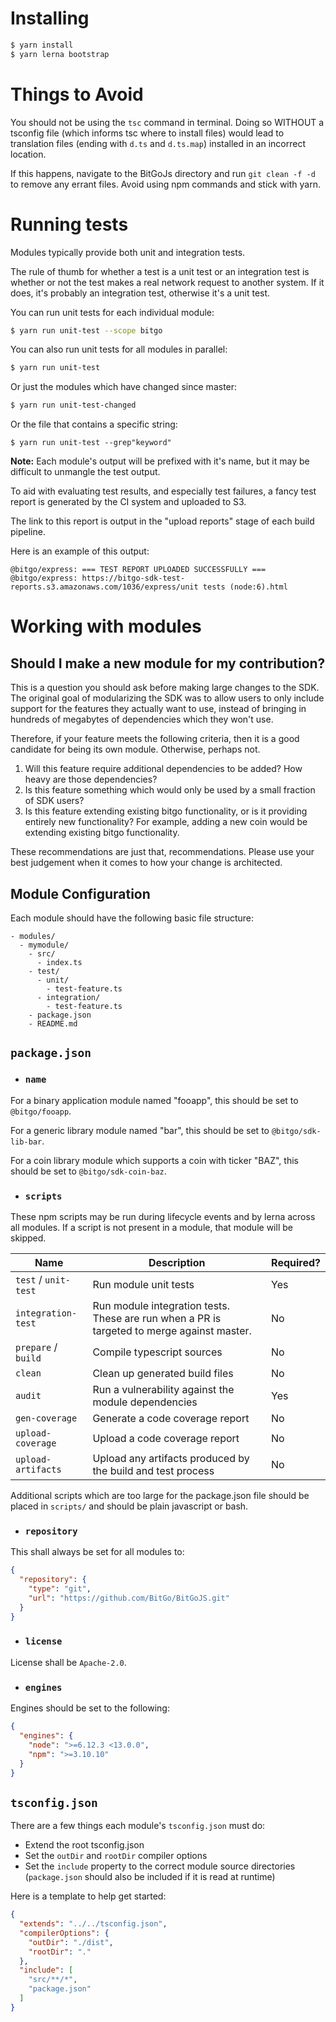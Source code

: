 # Installing

```bash
$ yarn install
$ yarn lerna bootstrap
```

# Things to Avoid
You should not be using the `tsc` command in terminal. Doing so WITHOUT a tsconfig file
(which informs tsc where to install files) would lead to translation files
(ending with `d.ts` and `d.ts.map`) installed in an incorrect location.

If this happens, navigate to the BitGoJs directory and run `git clean -f -d` to remove
any errant files. Avoid using npm commands and stick with yarn.

# Running tests

Modules typically provide both unit and integration tests.

The rule of thumb for whether a test is a unit test or an integration test is whether or not the test makes a real network request to another system. If it does, it's probably an integration test, otherwise it's a unit test.

You can run unit tests for each individual module:
```bash
$ yarn run unit-test --scope bitgo
```

You can also run unit tests for all modules in parallel:
```bash
$ yarn run unit-test
```

Or just the modules which have changed since master:
```bash
$ yarn run unit-test-changed
```

Or the file that contains a specific string:
```
$ yarn run unit-test --grep"keyword"
```


**Note:** Each module's output will be prefixed with it's name, but it may be difficult to unmangle the test output.

To aid with evaluating test results, and especially test failures, a fancy test report is generated by the CI system and uploaded to S3.

The link to this report is output in the "upload reports" stage of each build pipeline.

Here is an example of this output:
```
@bitgo/express: === TEST REPORT UPLOADED SUCCESSFULLY ===
@bitgo/express: https://bitgo-sdk-test-reports.s3.amazonaws.com/1036/express/unit tests (node:6).html
```

# Working with modules

## Should I make a new module for my contribution?

This is a question you should ask before making large changes to the SDK. The original goal of modularizing the SDK was
to allow users to only include support for the features they actually want to use, instead of bringing in hundreds of
megabytes of dependencies which they won't use.

Therefore, if your feature meets the following criteria, then it is a good candidate for being its own module.
Otherwise, perhaps not.

1. Will this feature require additional dependencies to be added? How heavy are those dependencies?
1. Is this feature something which would only be used by a small fraction of SDK users?
1. Is this feature extending existing bitgo functionality, or is it providing entirely new functionality? For example,
   adding a new coin would be extending existing bitgo functionality.

These recommendations are just that, recommendations. Please use your best judgement when it comes to how your change is
architected.

## Module Configuration
Each module should have the following basic file structure:
```
- modules/
  - mymodule/
    - src/
      - index.ts
    - test/
      - unit/
        - test-feature.ts
      - integration/
        - test-feature.ts
    - package.json
    - README.md
```

## `package.json`

* ### `name`
For a binary application module named "fooapp", this should be set to `@bitgo/fooapp`.

For a generic library module named "bar", this should be set to `@bitgo/sdk-lib-bar`.

For a coin library module which supports a coin with ticker "BAZ", this should be set to `@bitgo/sdk-coin-baz`.

* ### `scripts`

These npm scripts may be run during lifecycle events and by lerna across all modules. If a script is not present in a module, that module will be skipped.

| Name | Description | Required? |
| --- | --- | --- |
| `test` / `unit-test` | Run module unit tests | Yes |
| `integration-test` | Run module integration tests. These are run when a PR is targeted to merge against master. | No |
| `prepare` / `build` | Compile typescript sources | No |
| `clean` | Clean up generated build files | No |
| `audit` | Run a vulnerability against the module dependencies | Yes |
| `gen-coverage` | Generate a code coverage report | No |
| `upload-coverage` | Upload a code coverage report | No |
| `upload-artifacts` | Upload any artifacts produced by the build and test process | No |

Additional scripts which are too large for the package.json file should be placed in `scripts/` and should be plain javascript or bash.

* ### `repository`

This shall always be set for all modules to:
```json
{
  "repository": {
    "type": "git",
    "url": "https://github.com/BitGo/BitGoJS.git"
  }
}
```

* ### `license`

License shall be `Apache-2.0`.

* ### `engines`

Engines should be set to the following:
```json
{
  "engines": {
    "node": ">=6.12.3 <13.0.0",
    "npm": ">=3.10.10"
  }
}
```

## `tsconfig.json`

There are a few things each module's `tsconfig.json` must do:
* Extend the root tsconfig.json
* Set the `outDir` and `rootDir` compiler options
* Set the `include` property to the correct module source directories (`package.json` should also be included if it is read at runtime)

Here is a template to help get started:
```json
{
  "extends": "../../tsconfig.json",
  "compilerOptions": {
    "outDir": "./dist",
    "rootDir": "."
  },
  "include": [
    "src/**/*",
    "package.json"
  ]
}
```
